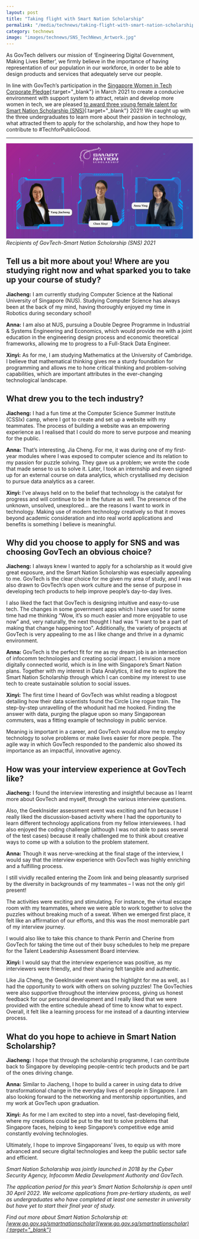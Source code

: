 ```yaml
---
layout: post
title: "Taking flight with Smart Nation Scholarship"
permalink: "/media/technews/taking-flight-with-smart-nation-scholarship"
category: technews
image: "images/technews/SNS_TechNews_Artwork.jpg"
---
```

As GovTech delivers our mission of ‘Engineering Digital Government, Making Lives Better’, we firmly believe in the importance of having representation of our population in our workforce, in order to be able to design products and services that adequately serve our people. 

In line with GovTech’s participation in the [Singapore Women in Tech Corporate Pledge](https://sgtech.org.sg/SGTECH/Web/Initiatives/SG-Women-in-Tech-Company-Pledge/SG-Women-in-Tech-Company-Pledge.aspx){:target="_blank"} in March 2021 to create a conducive environment with support system to attract, retain and develop more women in tech, we are pleased [to award three young female talent for Smart Nation Scholarship (SNS)](https://www.imda.gov.sg/news-and-events/Media-Room/Media-Releases/2021/Smart-Nation-Scholarship-2021-Welcomes-Most-Number-of-Female-Recipients-since-Inception){:target="_blank"} 2021! We caught up with the three undergraduates to learn more about their passion in technology, what attracted them to apply for the scholarship, and how they hope to contribute to #TechforPublicGood. 

---

![Recipients of GovTech-Smart Nation Scholarship (SNS) 2021](/images/technews/SNS_TechNews_Artwork.jpg)*Recipients of GovTech-Smart Nation Scholarship (SNS) 2021*

## Tell us a bit more about you! Where are you studying right now and what sparked you to take up your course of study?

**Jiacheng:** I am currently studying Computer Science at the National University of Singapore (NUS). Studying Computer Science has always been at the back of my mind, having thoroughly enjoyed my time in Robotics during secondary school!

**Anna:** I am also at NUS, pursuing a Double Degree Programme in Industrial & Systems Engineering and Economics, which would provide me with a joint education in the engineering design process and economic theoretical frameworks, allowing me to progress to a Full-Stack Data Engineer.

**Xinyi:** As for me, I am studying Mathematics at the University of Cambridge. I believe that mathematical thinking gives me a sturdy foundation for programming and allows me to hone critical thinking and problem-solving capabilities, which are important attributes in the ever-changing technological landscape. 

## What drew you to the tech industry? 

**Jiacheng:** I had a fun time at the Computer Science Summer Institute (CSSIx) camp, where I got to create and set up a website with my teammates. The process of building a website was an empowering experience as I realised that I could do more to serve purpose and meaning for the public.

**Anna:** That’s interesting, Jia Cheng. For me, it was during one of my first-year modules where I was exposed to computer science and its relation to my passion for puzzle solving. They gave us a problem; we wrote the code that made sense to us to solve it. Later, I took an internship and even signed up for an external course on data analytics, which crystallised my decision to pursue data analytics as a career. 

**Xinyi:** I’ve always held on to the belief that technology is the catalyst for progress and will continue to be in the future as well. The presence of the unknown, unsolved, unexplored… are the reasons I want to work in technology. Making use of modern technology creatively so that it moves beyond academic consideration and into real world applications and benefits is something I believe is meaningful.

## Why did you choose to apply for SNS and was choosing GovTech an obvious choice?

**Jiacheng:** I always knew I wanted to apply for a scholarship as it would give great exposure, and the Smart Nation Scholarship was especially appealing to me. GovTech is the clear choice for me given my area of study, and I was also drawn to GovTech’s open work culture and the sense of purpose in developing tech products to help improve people’s day-to-day lives.

I also liked the fact that GovTech is designing intuitive and easy-to-use tech. The changes in some government apps which I have used for some time had me thinking “Wow, it’s so much easier and more enjoyable to use now” and, very naturally, the next thought I had was “I want to be a part of making that change happening too”. Additionally, the variety of projects at GovTech is very appealing to me as I like change and thrive in a dynamic environment. 

**Anna:** GovTech is the perfect fit for me as my dream job is an intersection of infocomm technologies and creating social impact. I envision a more digitally connected world, which is in line with Singapore’s Smart Nation plans. Together with my interest in Data Analytics, it led me to explore the Smart Nation Scholarship through which I can combine my interest to use tech to create sustainable solution to social issues.

**Xinyi:** The first time I heard of GovTech was whilst reading a blogpost detailing how their data scientists found the Circle Line rogue train. The step-by-step unravelling of the whodunit had me hooked. Finding the answer with data, purging the plague upon so many Singaporean commuters, was a fitting example of technology in public service.

Meaning is important in a career, and GovTech would allow me to employ technology to solve problems or make lives easier for more people. The agile way in which GovTech responded to the pandemic also showed its importance as an impactful, innovative agency.

## How was your interview experience at GovTech like? 

**Jiacheng:** I found the interview interesting and insightful because as I learnt more about GovTech and myself, through the various interview questions. 

Also, the GeekInsider assessment event was exciting and fun because I really liked the discussion-based activity where I had the opportunity to learn different technology applications from my fellow interviewees. I had also enjoyed the coding challenge (although I was not able to pass several of the test cases) because it really challenged me to think about creative ways to come up with a solution to the problem statement. 

**Anna:** Though it was nerve-wrecking at the final stage of the interview, I would say that the interview experience with GovTech was highly enriching and a fulfilling process. 

I still vividly recalled entering the Zoom link and being pleasantly surprised by the diversity in backgrounds of my teammates – I was not the only girl present!

The activities were exciting and stimulating. For instance, the virtual escape room with my teammates, where we were able to work together to solve the puzzles without breaking much of a sweat. When we emerged first place, it felt like an affirmation of our efforts, and this was the most memorable part of my interview journey. 

I would also like to take this chance to thank Perrin and Cherine from GovTech for taking the time out of their busy schedules to help me prepare for the Talent Leadership Assessment Board interview.

**Xinyi:** I would say that the interview experience was positive, as my interviewers were friendly, and their sharing felt tangible and authentic. 

Like Jia Cheng, the GeekInsider event was the highlight for me as well, as I had the opportunity to work with others on solving puzzles! The GovTechies were also supportive throughout the interview process, giving us honest feedback for our personal development and I really liked that we were provided with the entire schedule ahead of time to know what to expect. Overall, it felt like a learning process for me instead of a daunting interview process.

## What do you hope to achieve in Smart Nation Scholarship?

**Jiacheng:** I hope that through the scholarship programme, I can contribute back to Singapore by developing people-centric tech products and be part of the ones driving change. 

**Anna:** Similar to Jiacheng, I hope to build a career in using data to drive transformational change in the everyday lives of people in Singapore. I am also looking forward to the networking and mentorship opportunities, and my work at GovTech upon graduation.

**Xinyi:** As for me I am excited to step into a novel, fast-developing field, where my creations could be put to the test to solve problems that Singapore faces, helping to keep Singapore’s competitive edge amid constantly evolving technologies. 

Ultimately, I hope to improve Singaporeans’ lives, to equip us with more advanced and secure digital technologies and keep the public sector safe and efficient.

*Smart Nation Scholarship was jointly launched in 2018 by the Cyber Security Agency, Infocomm Media Development Authority and GovTech.*

*The application period for this year’s Smart Nation Scholarship is open until 30 April 2022. We welcome applications from pre-tertiary students, as well as undergraduates who have completed at least one semester in university but have yet to start their final year of study.*

*Find out more about Smart Nation Scholarship at: [www.go.gov.sg/smartnationscholar](www.go.gov.sg/smartnationscholar){:target="_blank"}*

